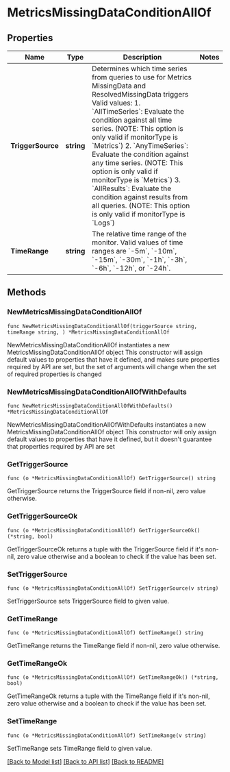 # MetricsMissingDataConditionAllOf

## Properties

Name | Type | Description | Notes
------------ | ------------- | ------------- | -------------
**TriggerSource** | **string** | Determines which time series from queries to use for Metrics MissingData and ResolvedMissingData triggers Valid values:   1. &#x60;AllTimeSeries&#x60;: Evaluate the condition against all time series. (NOTE: This option is only valid if monitorType is &#x60;Metrics&#x60;)   2. &#x60;AnyTimeSeries&#x60;: Evaluate the condition against any time series. (NOTE: This option is only valid if monitorType is &#x60;Metrics&#x60;)   3. &#x60;AllResults&#x60;: Evaluate the condition against results from all queries. (NOTE: This option is only valid if monitorType is &#x60;Logs&#x60;) | 
**TimeRange** | **string** | The relative time range of the monitor. Valid values of time ranges are &#x60;-5m&#x60;, &#x60;-10m&#x60;, &#x60;-15m&#x60;, &#x60;-30m&#x60;, &#x60;-1h&#x60;, &#x60;-3h&#x60;, &#x60;-6h&#x60;, &#x60;-12h&#x60;, or &#x60;-24h&#x60;. | 

## Methods

### NewMetricsMissingDataConditionAllOf

`func NewMetricsMissingDataConditionAllOf(triggerSource string, timeRange string, ) *MetricsMissingDataConditionAllOf`

NewMetricsMissingDataConditionAllOf instantiates a new MetricsMissingDataConditionAllOf object
This constructor will assign default values to properties that have it defined,
and makes sure properties required by API are set, but the set of arguments
will change when the set of required properties is changed

### NewMetricsMissingDataConditionAllOfWithDefaults

`func NewMetricsMissingDataConditionAllOfWithDefaults() *MetricsMissingDataConditionAllOf`

NewMetricsMissingDataConditionAllOfWithDefaults instantiates a new MetricsMissingDataConditionAllOf object
This constructor will only assign default values to properties that have it defined,
but it doesn't guarantee that properties required by API are set

### GetTriggerSource

`func (o *MetricsMissingDataConditionAllOf) GetTriggerSource() string`

GetTriggerSource returns the TriggerSource field if non-nil, zero value otherwise.

### GetTriggerSourceOk

`func (o *MetricsMissingDataConditionAllOf) GetTriggerSourceOk() (*string, bool)`

GetTriggerSourceOk returns a tuple with the TriggerSource field if it's non-nil, zero value otherwise
and a boolean to check if the value has been set.

### SetTriggerSource

`func (o *MetricsMissingDataConditionAllOf) SetTriggerSource(v string)`

SetTriggerSource sets TriggerSource field to given value.


### GetTimeRange

`func (o *MetricsMissingDataConditionAllOf) GetTimeRange() string`

GetTimeRange returns the TimeRange field if non-nil, zero value otherwise.

### GetTimeRangeOk

`func (o *MetricsMissingDataConditionAllOf) GetTimeRangeOk() (*string, bool)`

GetTimeRangeOk returns a tuple with the TimeRange field if it's non-nil, zero value otherwise
and a boolean to check if the value has been set.

### SetTimeRange

`func (o *MetricsMissingDataConditionAllOf) SetTimeRange(v string)`

SetTimeRange sets TimeRange field to given value.



[[Back to Model list]](../README.md#documentation-for-models) [[Back to API list]](../README.md#documentation-for-api-endpoints) [[Back to README]](../README.md)


